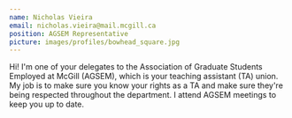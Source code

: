 ```yaml
---
name: Nicholas Vieira
email: nicholas.vieira@mail.mcgill.ca
position: AGSEM Representative
picture: images/profiles/bowhead_square.jpg
---
```


Hi! I'm one of your delegates to the Association of Graduate Students Employed at McGill (AGSEM), which is your teaching assistant (TA) union. My job is to make sure you know your rights as a TA and make sure they're being respected throughout the department. I attend AGSEM meetings to keep you up to date.
